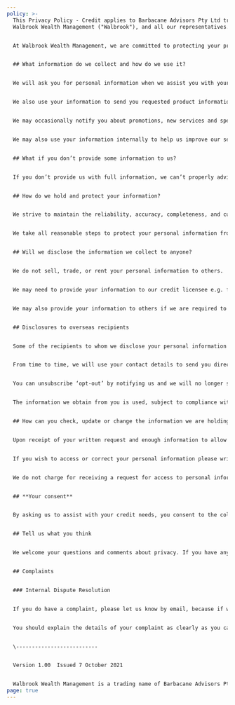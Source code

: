 ```yaml
---
policy: >-
  This Privacy Policy - Credit applies to Barbacane Advisors Pty Ltd trading as
  Walbrook Wealth Management ("Walbrook"), and all our representatives. 


  At Walbrook Wealth Management, we are committed to protecting your privacy in accordance with the Privacy Act 1988 (Cth). This Privacy Policy - Credit describes our current policies and practices in relation to the handling and use of personal information.  


  ## What information do we collect and how do we use it?


  We will ask you for personal information when we assist you with your finance. Personal information may include any sensitive information (including health information) and may include any information you tell us about any vulnerability you may have. We use the information you provide to advise about and assist with your credit needs. We only provide your information to the companies with whom you choose to deal (and their representatives).


  We also use your information to send you requested product information and to enable us to manage your ongoing relationship with us e.g. invoicing, client surveys etc.  We may do so by mail or electronically unless you tell us that you do not wish to receive electronic communications.  


  We may occasionally notify you about promotions, new services and special offers, events or articles we think will be of interest to you. We may send you regular updates by email or by post. If you would rather not receive this information, email or write to us. 


  We may also use your information internally to help us improve our services and help resolve any problems.


  ## What if you don’t provide some information to us?


  If you don’t provide us with full information, we can’t properly advise or assist you with your credit needs.


  ## How do we hold and protect your information?


  We strive to maintain the reliability, accuracy, completeness, and currency of the personal information we hold and to protect its privacy and security. We keep personal information only for as long as is reasonably necessary for the purpose for which it was collected or to comply with any applicable legal or ethical reporting or document retention requirements


  We take all reasonable steps to protect your personal information from misuse, interference, loss, unauthorised access, modification or disclosure. We have physical, electronic and procedural safeguards to protect your information held by us. For example, we store your personal information in secured office premises and encrypted electronic databases requiring logins and passwords for access. We require all staff to maintain the confidentiality of your personal information.


  ## Will we disclose the information we collect to anyone?


  We do not sell, trade, or rent your personal information to others.


  We may need to provide your information to our credit licensee e.g. for administration and supervision activities, contractors who supply services to us e.g. to handle mailings on our behalf, or to other companies in the event of a corporate sale, merger, re-organisation, dissolution or similar event.  However, we will do our best to ensure that they protect your information in the same way that we do.


  We may also provide your information to others if we are required to do so by law or under some unusual other circumstances which the Privacy Act permits.


  ## Disclosures to overseas recipients


  Some of the recipients to whom we disclose your personal information may be based overseas. It is not practicable to list every country in which such recipients are located but it is likely that such countries will include the Philippines, India, and Nepal.


  From time to time, we will use your contact details to send you direct marketing communications including offers, updates and newsletters that are relevant to the services we provide. We may do so by mail or electronically unless you tell us that you do not wish to receive electronic communications.


  You can unsubscribe ‘opt-out’ by notifying us and we will no longer send information to you.


  The information we obtain from you is used, subject to compliance with Australia’s privacy and credit reporting laws, only for the purposes listed in this Consent and is not disclosed to any other person except with your permission or as permitted, or required, by law.


  ## How can you check, update or change the information we are holding?


  Upon receipt of your written request and enough information to allow us to identify the information, we will disclose to you the personal information we hold about you. We will also correct, amend or delete any personal information that we agree is inaccurate.


  If you wish to access or correct your personal information please write to Damien Crommie at GPO Box 1717, Melbourne VIC 3001 or via email info@walbrook.com.au.


  We do not charge for receiving a request for access to personal information or for complying with a correction request.


  ## **Your consent**


  By asking us to assist with your credit needs, you consent to the collection and use of the information you have provided to us for the purposes described above.


  ## Tell us what you think


  We welcome your questions and comments about privacy. If you have any concerns or complaints, please contact us at**<insert name and/or title, telephone and email of Privacy Officer>**.


  ## Complaints


  ### Internal Dispute Resolution


  If you do have a complaint, please let us know by email, because if we don’t know about it we can’t fix it. You may also contact us by email addressed to; The Complaints Officer at **<insert name and/or title, telephone and email of Privacy Officer>**, please make sure you include as much information as you can.


  You should explain the details of your complaint as clearly as you can. You must do this in writing. When we receive a complaint, we will attempt to resolve it promptly.


  \--------------------------


  Version 1.00  Issued 7 October 2021


  Walbrook Wealth Management is a trading name of Barbacane Advisors Pty Ltd (ABN 32 626 694 139, Australian Financial Services Licence No. 512465). Credit Representative (534783) authorised under Australian Credit Licence 389328.
page: true
---
```

